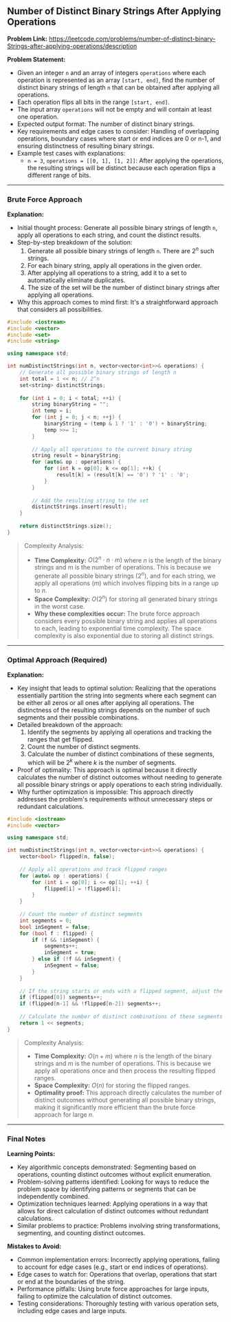 ## Number of Distinct Binary Strings After Applying Operations
**Problem Link:** https://leetcode.com/problems/number-of-distinct-binary-Strings-after-applying-operations/description

**Problem Statement:**
- Given an integer `n` and an array of integers `operations` where each operation is represented as an array `[start, end]`, find the number of distinct binary strings of length `n` that can be obtained after applying all operations.
- Each operation flips all bits in the range `[start, end]`.
- The input array `operations` will not be empty and will contain at least one operation.
- Expected output format: The number of distinct binary strings.
- Key requirements and edge cases to consider: Handling of overlapping operations, boundary cases where start or end indices are 0 or n-1, and ensuring distinctness of resulting binary strings.
- Example test cases with explanations:
  - `n = 3`, `operations = [[0, 1], [1, 2]]`: After applying the operations, the resulting strings will be distinct because each operation flips a different range of bits.

---

### Brute Force Approach
**Explanation:**
- Initial thought process: Generate all possible binary strings of length `n`, apply all operations to each string, and count the distinct results.
- Step-by-step breakdown of the solution:
  1. Generate all possible binary strings of length `n`. There are $2^n$ such strings.
  2. For each binary string, apply all operations in the given order.
  3. After applying all operations to a string, add it to a set to automatically eliminate duplicates.
  4. The size of the set will be the number of distinct binary strings after applying all operations.
- Why this approach comes to mind first: It's a straightforward approach that considers all possibilities.

```cpp
#include <iostream>
#include <vector>
#include <set>
#include <string>

using namespace std;

int numDistinctStrings(int n, vector<vector<int>>& operations) {
    // Generate all possible binary strings of length n
    int total = 1 << n; // 2^n
    set<string> distinctStrings;
    
    for (int i = 0; i < total; ++i) {
        string binaryString = "";
        int temp = i;
        for (int j = 0; j < n; ++j) {
            binaryString = (temp & 1 ? '1' : '0') + binaryString;
            temp >>= 1;
        }
        
        // Apply all operations to the current binary string
        string result = binaryString;
        for (auto& op : operations) {
            for (int k = op[0]; k <= op[1]; ++k) {
                result[k] = (result[k] == '0') ? '1' : '0';
            }
        }
        
        // Add the resulting string to the set
        distinctStrings.insert(result);
    }
    
    return distinctStrings.size();
}
```

> Complexity Analysis:
> - **Time Complexity:** $O(2^n \cdot n \cdot m)$ where $n$ is the length of the binary strings and $m$ is the number of operations. This is because we generate all possible binary strings ($2^n$), and for each string, we apply all operations ($m$) which involves flipping bits in a range up to $n$.
> - **Space Complexity:** $O(2^n)$ for storing all generated binary strings in the worst case.
> - **Why these complexities occur:** The brute force approach considers every possible binary string and applies all operations to each, leading to exponential time complexity. The space complexity is also exponential due to storing all distinct strings.

---

### Optimal Approach (Required)
**Explanation:**
- Key insight that leads to optimal solution: Realizing that the operations essentially partition the string into segments where each segment can be either all zeros or all ones after applying all operations. The distinctness of the resulting strings depends on the number of such segments and their possible combinations.
- Detailed breakdown of the approach:
  1. Identify the segments by applying all operations and tracking the ranges that get flipped.
  2. Count the number of distinct segments.
  3. Calculate the number of distinct combinations of these segments, which will be $2^k$ where $k$ is the number of segments.
- Proof of optimality: This approach is optimal because it directly calculates the number of distinct outcomes without needing to generate all possible binary strings or apply operations to each string individually.
- Why further optimization is impossible: This approach directly addresses the problem's requirements without unnecessary steps or redundant calculations.

```cpp
#include <iostream>
#include <vector>

using namespace std;

int numDistinctStrings(int n, vector<vector<int>>& operations) {
    vector<bool> flipped(n, false);
    
    // Apply all operations and track flipped ranges
    for (auto& op : operations) {
        for (int i = op[0]; i <= op[1]; ++i) {
            flipped[i] = !flipped[i];
        }
    }
    
    // Count the number of distinct segments
    int segments = 0;
    bool inSegment = false;
    for (bool f : flipped) {
        if (f && !inSegment) {
            segments++;
            inSegment = true;
        } else if (!f && inSegment) {
            inSegment = false;
        }
    }
    
    // If the string starts or ends with a flipped segment, adjust the count
    if (flipped[0]) segments++;
    if (flipped[n-1] && !flipped[n-2]) segments++;
    
    // Calculate the number of distinct combinations of these segments
    return 1 << segments;
}
```

> Complexity Analysis:
> - **Time Complexity:** $O(n + m)$ where $n$ is the length of the binary strings and $m$ is the number of operations. This is because we apply all operations once and then process the resulting flipped ranges.
> - **Space Complexity:** $O(n)$ for storing the flipped ranges.
> - **Optimality proof:** This approach directly calculates the number of distinct outcomes without generating all possible binary strings, making it significantly more efficient than the brute force approach for large $n$.

---

### Final Notes

**Learning Points:**
- Key algorithmic concepts demonstrated: Segmenting based on operations, counting distinct outcomes without explicit enumeration.
- Problem-solving patterns identified: Looking for ways to reduce the problem space by identifying patterns or segments that can be independently combined.
- Optimization techniques learned: Applying operations in a way that allows for direct calculation of distinct outcomes without redundant calculations.
- Similar problems to practice: Problems involving string transformations, segmenting, and counting distinct outcomes.

**Mistakes to Avoid:**
- Common implementation errors: Incorrectly applying operations, failing to account for edge cases (e.g., start or end indices of operations).
- Edge cases to watch for: Operations that overlap, operations that start or end at the boundaries of the string.
- Performance pitfalls: Using brute force approaches for large inputs, failing to optimize the calculation of distinct outcomes.
- Testing considerations: Thoroughly testing with various operation sets, including edge cases and large inputs.